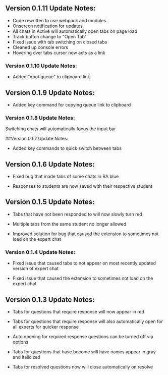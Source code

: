 ## Version 0.1.11 Update Notes:

- Code rewritten to use webpack and modules.
- Onscreen notification for updates
- All chats in Active will automatically open tabs on page load
- Track button change to "Open Tab"
- Fixed issue with tab switching on closed tabs
- Cleaned up console errors
- Hovering over tabs cursor now acts as a link

### Version 0.1.10 Update Notes:

- Added "qbot queue" to clipboard link

## Version 0.1.9 Update Notes:

- Added key command for copying queue link to clipboard

### Version 0.1.8 Update Notes:

Switching chats will automatically focus the input bar

##Version 0.1.7 Update Notes:

 - Added key commands to quick switch between tabs

## Version 0.1.6 Update Notes:

- Fixed bug that made tabs of some chats in RA blue

- Responses to students are now saved with their respective student

## Version 0.1.5 Update Notes:

- Tabs that have not been responded to will now slowly turn red

- Multiple tabs from the same student no longer allowed

- Improved solution for bug that caused the extension to sometimes not load on the expert chat 

### Version 0.1.4 Update Notes:

- Fixed issue that caused tabs to not appear on most recently updated version of expert chat

- Fixed issue that caused the extension to sometimes not load on the expert chat 

## Version 0.1.3 Update Notes:

- Tabs for questions that require response will now appear in red

- Tabs for questions that require response will also automatically open for all experts for quicker response

- Auto opening for required response questions can be turned off via options

- Tabs for questions that have become will have names appear in gray and italicized

- Tabs for resolved questions now will close automatically on resolve 